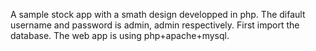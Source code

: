 
A sample stock app with a smath design developped in php. The difault username and password 
is admin, admin respectively. First import the database. The web app is using php+apache+mysql.
